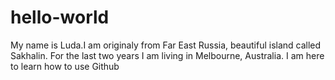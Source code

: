 # hello-world
My name is Luda.I am originaly from Far East Russia, beautiful island called Sakhalin. For the last two years I am living in Melbourne, Australia. I am here to learn how to use Github
